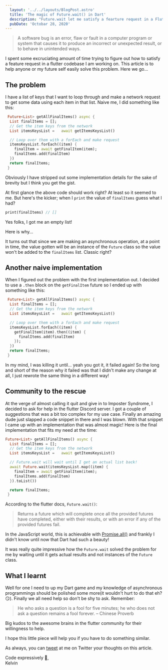 ```yaml
---
  layout: '../../layouts/BlogPost.astro'
  title: 'The magic of Future.wait() in Dart'
  description: "Future.wait let me satisfy a fearture request in a Flutter codebase I was working on. I show how I used it."
  pubDate: 'Octobar 28, 2020'
---
```


> A software bug is an error, flaw or fault in a computer program or system that causes it to produce an incorrect or unexpected result, or to behave in unintended ways.

I spent some excruciating amount of time trying to figure out how to satisfy a feature request in a flutter codebase I am working on. This article is to help anyone or my future self easily solve this problem. Here we go...

## The problem

I have a list of keys that I want to loop through and make a network request to get some data using each item in that list. Naive me, I did something like this:

```dart
 Future<List> getAllFinalItems() async {
  List finalItems = [];
  // Get the item keys from the network
  List itemsKeysList =   await getItemsKeysList()

  // Loop over them with a forEach and make request
  itemsKeysList.forEach((item) {
    finalItem = await getFinalItem(item);
    finalItems.add(finalItem)
  })
  return finalItems;
 }
```

Obviously I have stripped out some implementation details for the sake of brevity but I think you get the gist.

At first glance the above code should work right? At least so it seemed to me. But here's the kicker; when I `print` the value of  `finalItems` guess what I had?

```dart
print(finalItems) // []
```

Yes folks, I got me an empty list!

Here is why...

 It turns out that since we are making an asynchronous operation, at a point in time, the value gotten will be an instance of the `Future` class so the value won't be added to the `finalItems` list. Classic right?

## Another naive implementation

When I figured out the problem with the first implementation out. I decided to use a `.then` block on the `getFinalItem` future so I ended up with something like this:

```dart
 Future<List> getAllFinalItems() async {
  List finalItems = [];
  // Get the item keys from the network
  List itemsKeysList =   await getItemsKeysList()

  // Loop over them with a forEach and make request
  itemsKeysList.forEach((item) {
    getFinalItem(item).then((item) {
      finalItems.add(finalItem)
    });
  })
  return finalItems;
 }
```

In my mind, I was killing it until... yeah you got it, it failed again! So the long and short of the reason why it failed was that I didn't make any change at all, I just rewrote the same thing in a different way!

## Community to the rescue

At the verge of almost calling it quit and give in to Imposter Syndrome, I decided to ask for help in the flutter Discord server. I got a couple of suggestions that was a bit too complex for my use case. Finally an amazing dude just slapped a code snippet in there and I was blown. With that snippet I came up with an implementation that was almost magic! Here is the final implementation that fits my need at the time:

```dart
Future<List> getAllFinalItems() async {
  List finalItems = [];
  // Get the item keys from the network
  List itemsKeysList =   await getItemsKeysList()

  // Future.wait will wait until I get an actual list back!
  await Future.wait(itemsKeysList.map((item) {
    finalItem = await getFinalItem(item);
    finalItems.add(finalItem)
  }).toList())

  return finalItems;
 }
```

According to the flutter docs, `Future.wait()`:

> Returns a future which will complete once all the provided futures have completed, either with their results, or with an error if any of the provided futures fail.

In the JavaScript world, this is achievable with [Promise.all()](https://developer.mozilla.org/en-US/docs/Web/JavaScript/Reference/Global_Objects/Promise/all) and frankly I didn't know until now that Dart had such a beauty!

It was really quite impressive how the `Future.wait` solved the problem for me by waiting until it gets actual results and not instances of the `Future` class.

## What I learnt

Well for one I need to up my Dart game and my knowledge of asynchronous programmings should be polished some more(it wouldn't hurt to do that eh? 😏). Finally we all need help so don't be shy to ask. Remember:

> He who asks a question is a fool for five minutes; he who does not ask a question remains a fool forever. – Chinese Proverb

Big kudos to the awesome brains in the flutter community for their willingness to help.

I hope this little piece will help you if you have to do something similar.

As always, you can [tweet](https://twitter.com/dominus_kelvin) at me on Twitter your thoughts on this article.

Code expressively 🎨, <br /> Kelvin
